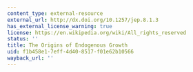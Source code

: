 ```yaml
---
content_type: external-resource
external_url: http://dx.doi.org/10.1257/jep.8.1.3
has_external_license_warning: true
license: https://en.wikipedia.org/wiki/All_rights_reserved
status: ''
title: The Origins of Endogenous Growth
uid: f1b458e1-7eff-4d40-8517-f01e62b10566
wayback_url: ''
---
```

